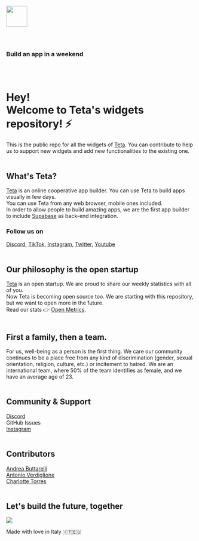 <br>
<img src="https://sp-ao.shortpixel.ai/client/q_glossy,ret_img,w_1264/https://teta.so/wp-content/uploads/2021/06/Group-49.png" style="width:56px;margin-bottom:40px"/>

### Build an app in a weekend
<br><br>

# Hey! <br> Welcome to Teta's widgets repository! ⚡️
This is the public repo for all the widgets of [Teta](https://teta.so).
You can contribute to help us to support new widgets and add new functionalities to the existing one.
<br><br>

## What's Teta?
[Teta](https://teta.so) is an online cooperative app builder. You can use Teta to build apps visually in few days.<br>
You can use Teta from any web browser, mobile ones included.<br>
In order to allow people to build amazing apps, we are the first app builder to include [Supabase](https://supabase.com) as back-end integration.
<br>
### Follow us on<br>
[Discord](http://discord.gg/z9MjHSMaSX), [TikTok](https://www.tiktok.com/@teta.so), [Instagram](https://www.instagram.com/teta.so/), [Twitter](https://twitter.com/tetabuilder), [Youtube](https://www.youtube.com/channel/UCuj5yqb6kx_gXTHXlTGNF0Q)
<br><br>

## Our philosophy is the open startup
[Teta](https://teta.so) is an open startup. We are proud to share our weekly statistics with all of you. <br>
Now Teta is becoming open source too. We are starting with this repository, but we want to open more in the future.<br>
Read our stats 👉 [Open Metrics](https://teta.so/metrics).
<br><br>

## First a family, then a team.
For us, well-being as a person is the first thing. We care our community continues to be a place free from any kind of discrimination (gender, sexual orientation, religion, culture, etc.) or incitement to hatred.
We are an international team, where 50% of the team identifies as female, and we have an average age of 23.
<br>
<br>

## Community & Support
[Discord](http://discord.gg/z9MjHSMaSX)<br>
GitHub Issues<br>
[Instagram](http://instagram.com/teta.so)<br>
<br>

## Contributors
[Andrea Buttarelli](https://www.linkedin.com/in/andreabuttarelli/)<br/>
[Antonio Verdiglione](https://www.linkedin.com/in/antonioverdiglione/)<br/>
[Charlotte Torres](https://www.linkedin.com/in/charlotte-torres/)<br/>
<br>

## Let's build the future, together
<img src="https://media2.giphy.com/media/YOvOkaS5ZKfimDIgwJ/giphy.gif?cid=ecf05e472ipczxdp8km6z40b4fb7q2vin64hh9xqswqyq0gb&rid=giphy.gif&ct=g" />

Made with love in Italy 🇮🇹🇪🇺
